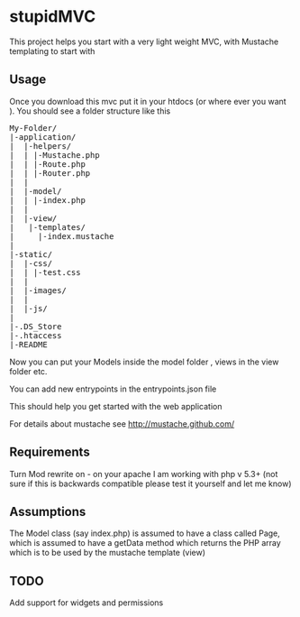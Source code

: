 stupidMVC
==========

This project helps you start with a very light weight MVC, with Mustache templating to start with 

Usage
----------

Once you download this mvc put it in your htdocs (or where ever you want ). You should see a folder structure like this 

<pre>
My-Folder/
|-application/
|  |-helpers/
|  | |-Mustache.php
|  | |-Route.php
|  | |-Router.php
|  |
|  |-model/
|  | |-index.php
|  |
|  |-view/
|   |-templates/
|     |-index.mustache
|
|-static/
|  |-css/
|  | |-test.css
|  |
|  |-images/
|  |
|  |-js/
|  
|-.DS_Store
|-.htaccess
|-README
</pre>


Now you can put your Models inside the model folder , views in the view folder etc.

You can add new entrypoints in the entrypoints.json file

This should help you get started with the web application


For details about mustache see http://mustache.github.com/

Requirements
-------------
Turn Mod rewrite on - on your apache
I am working with php v 5.3+ (not sure if this is backwards compatible please test it yourself and let me know)

Assumptions
------------

The Model class (say index.php) is assumed to have a class called Page, which is assumed to have a getData method which returns the PHP array which is to be used by the mustache template (view)

TODO
-----
Add support for widgets and permissions










